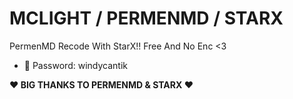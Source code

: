 # MCLIGHT / PERMENMD / STARX
PermenMD Recode With StarX!!
Free And No Enc <3

- 🔑 Password: windycantik 

**❤ BIG THANKS TO PERMENMD & STARX ❤**
